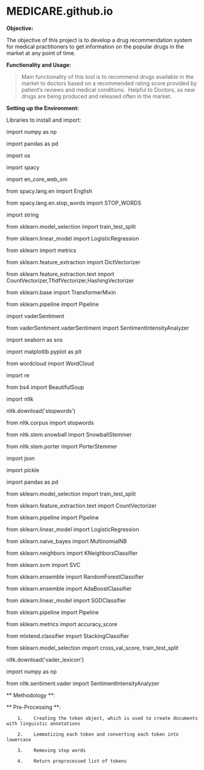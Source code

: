 # MEDICARE.github.io

**Objective:**


The objective of this project is to develop a drug recommendation system for medical practitioners to get information on the popular drugs in the market at any point of time.

**Functionality and Usage:**

> Main functionality of this tool is to recommend drugs available in the market to doctors based on a recommended rating score provided by   patient’s reviews and medical conditions. 
> Helpful to Doctors, as new drugs are being produced and released often in the market.

**Setting up the Environment:**

Libraries to install and import:

  import numpy as np
  
  import pandas as pd
  
  import os
  
  import spacy
  
  import en_core_web_sm
  
  from spacy.lang.en import English
  
  from spacy.lang.en.stop_words import STOP_WORDS
  
  import string
  
  from sklearn.model_selection import train_test_split
  
  from sklearn.linear_model import LogisticRegression
  
  from sklearn import metrics
  
  from sklearn.feature_extraction import DictVectorizer
  
  from sklearn.feature_extraction.text import CountVectorizer,TfidfVectorizer,HashingVectorizer
  
  from sklearn.base import TransformerMixin
  
  from sklearn.pipeline import Pipeline
  
  import vaderSentiment
  
  from vaderSentiment.vaderSentiment import SentimentIntensityAnalyzer
  
  import seaborn as sns
  
  import matplotlib.pyplot as plt
  
  from wordcloud import WordCloud
  
  import re
  
  from bs4 import BeautifulSoup
  
  import nltk
  
  nltk.download('stopwords')
  
  from nltk.corpus import stopwords
  
  from nltk.stem.snowball import SnowballStemmer
  
  from nltk.stem.porter import PorterStemmer
  
  import json
  
  import pickle
  
  import pandas as pd
  
  from sklearn.model_selection import train_test_split
  
  from sklearn.feature_extraction.text import CountVectorizer
  
  from sklearn.pipeline import Pipeline
  
  from sklearn.linear_model import LogisticRegression
  
  from sklearn.naive_bayes import MultinomialNB
  
  from sklearn.neighbors import KNeighborsClassifier
  
  from sklearn.svm import SVC
  
  from sklearn.ensemble import RandomForestClassifier
  
  from sklearn.ensemble import AdaBoostClassifier
  
  from sklearn.linear_model import SGDClassifier
  
  from sklearn.pipeline import Pipeline
  
  from sklearn.metrics import accuracy_score
  
  from mlxtend.classifier import StackingClassifier
  
  from sklearn.model_selection import cross_val_score, train_test_split
  
  nltk.download('vader_lexicon')

  import numpy as np
  
  from nltk.sentiment.vader import SentimentIntensityAnalyzer
  
  ** Methodology **:
  
  **  Pre-Processing **:
  
        1.    Creating the token object, which is used to create documents with linguistic annotations
   
        2.    Lemmatizing each token and converting each token into lowercase
   
        3.    Removing stop words
   
        4.    Return preprocessed list of tokens


  
  
